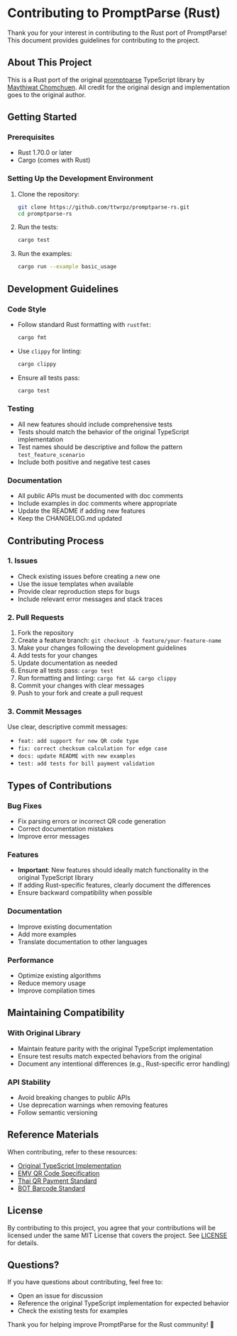 # Contributing to PromptParse (Rust)

Thank you for your interest in contributing to the Rust port of PromptParse! This document provides guidelines for contributing to the project.

## About This Project

This is a Rust port of the original [promptparse](https://github.com/maythiwat/promptparse) TypeScript library by [Maythiwat Chomchuen](https://github.com/maythiwat). All credit for the original design and implementation goes to the original author.

## Getting Started

### Prerequisites

- Rust 1.70.0 or later
- Cargo (comes with Rust)

### Setting Up the Development Environment

1. Clone the repository:
   ```bash
   git clone https://github.com/ttwrpz/promptparse-rs.git
   cd promptparse-rs
   ```

2. Run the tests:
   ```bash
   cargo test
   ```

3. Run the examples:
   ```bash
   cargo run --example basic_usage
   ```

## Development Guidelines

### Code Style

- Follow standard Rust formatting with `rustfmt`:
  ```bash
  cargo fmt
  ```

- Use `clippy` for linting:
  ```bash
  cargo clippy
  ```

- Ensure all tests pass:
  ```bash
  cargo test
  ```

### Testing

- All new features should include comprehensive tests
- Tests should match the behavior of the original TypeScript implementation
- Test names should be descriptive and follow the pattern `test_feature_scenario`
- Include both positive and negative test cases

### Documentation

- All public APIs must be documented with doc comments
- Include examples in doc comments where appropriate
- Update the README if adding new features
- Keep the CHANGELOG.md updated

## Contributing Process

### 1. Issues

- Check existing issues before creating a new one
- Use the issue templates when available
- Provide clear reproduction steps for bugs
- Include relevant error messages and stack traces

### 2. Pull Requests

1. Fork the repository
2. Create a feature branch: `git checkout -b feature/your-feature-name`
3. Make your changes following the development guidelines
4. Add tests for your changes
5. Update documentation as needed
6. Ensure all tests pass: `cargo test`
7. Run formatting and linting: `cargo fmt && cargo clippy`
8. Commit your changes with clear messages
9. Push to your fork and create a pull request

### 3. Commit Messages

Use clear, descriptive commit messages:
- `feat: add support for new QR code type`
- `fix: correct checksum calculation for edge case`
- `docs: update README with new examples`
- `test: add tests for bill payment validation`

## Types of Contributions

### Bug Fixes
- Fix parsing errors or incorrect QR code generation
- Correct documentation mistakes
- Improve error messages

### Features
- **Important**: New features should ideally match functionality in the original TypeScript library
- If adding Rust-specific features, clearly document the differences
- Ensure backward compatibility when possible

### Documentation
- Improve existing documentation
- Add more examples
- Translate documentation to other languages

### Performance
- Optimize existing algorithms
- Reduce memory usage
- Improve compilation times

## Maintaining Compatibility

### With Original Library
- Maintain feature parity with the original TypeScript implementation
- Ensure test results match expected behaviors from the original
- Document any intentional differences (e.g., Rust-specific error handling)

### API Stability
- Avoid breaking changes to public APIs
- Use deprecation warnings when removing features
- Follow semantic versioning

## Reference Materials

When contributing, refer to these resources:

- [Original TypeScript Implementation](https://github.com/maythiwat/promptparse)
- [EMV QR Code Specification](https://www.emvco.com/emv-technologies/qrcodes/)
- [Thai QR Payment Standard](https://www.bot.or.th/content/dam/bot/fipcs/documents/FPG/2562/ThaiPDF/25620084.pdf)
- [BOT Barcode Standard](https://www.bot.or.th/content/dam/bot/documents/th/our-roles/payment-systems/about-payment-systems/Std_Barcode.pdf)

## License

By contributing to this project, you agree that your contributions will be licensed under the same MIT License that covers the project. See [LICENSE](LICENSE) for details.

## Questions?

If you have questions about contributing, feel free to:
- Open an issue for discussion
- Reference the original TypeScript implementation for expected behavior
- Check the existing tests for examples

Thank you for helping improve PromptParse for the Rust community! 🦀